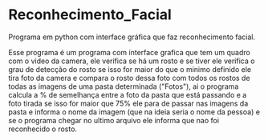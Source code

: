 # Reconhecimento_Facial
Programa em python com interface gráfica que faz reconhecimento facial.  

Esse programa é um programa com interface grafica que tem um quadro com o video da camera, ele verifica se há um rosto e se tiver ele verifica o grau de detecção do rosto se isso for maior do que o minimo definido ele tira foto da camera e compara o rosto dessa foto com todos os rostos de todas as imagens de uma pasta determinada ("Fotos"), ai o programa calcula a % de semelhança entre a foto da pasta que está passando e a foto tirada se isso for maior que 75% ele para de passar nas imagens da pasta e informa o nome da imagem (que na ideia seria o nome da pessoa) e se o programa chegar no ultimo arquivo ele informa que nao foi reconhecido o rosto.
